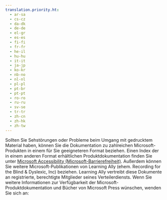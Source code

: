 ```yaml
---
translation.priority.ht: 
  - ar-sa
  - cs-cz
  - da-dk
  - de-de
  - el-gr
  - es-es
  - fi-fi
  - fr-fr
  - he-il
  - hu-hu
  - it-it
  - ja-jp
  - ko-kr
  - nb-no
  - nl-nl
  - pl-pl
  - pt-br
  - pt-pt
  - ro-ro
  - ru-ru
  - sv-se
  - tr-tr
  - zh-cn
  - zh-hk
  - zh-tw
---
```

Sollten Sie Sehstörungen oder Probleme beim Umgang mit gedrucktem Material haben, können Sie die Dokumentation zu zahlreichen Microsoft-Produkten in einem für Sie geeigneteren Format beziehen. Einen Index der in einem anderen Format erhältlichen Produktdokumentation finden Sie unter [Microsoft Accessibility (Microsoft-Barrierefreiheit)](http://go.microsoft.com/fwlink/?LinkId=8431). Außerdem können Sie weitere Microsoft-Publikationen von Learning Ally (ehem. Recording for the Blind &amp; Dyslexic, Inc) beziehen. Learning Ally vertreibt diese Dokumente an registrierte, berechtigte Mitglieder seines Verteilerdiensts. Wenn Sie weitere Informationen zur Verfügbarkeit der Microsoft-Produktdokumentation und Bücher von Microsoft Press wünschen, wenden Sie sich an: 